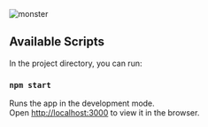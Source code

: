 <div class="align-center">
    <img alt="monster" src="https://robohash.org/1?set=set2" />
</div>

## Available Scripts

In the project directory, you can run:

### `npm start`

Runs the app in the development mode.<br>
Open [http://localhost:3000](http://localhost:3000) to view it in the browser.
